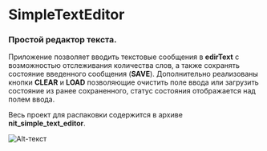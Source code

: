 # SimpleTextEditor

### Простой редактор текста.
Приложение позволяет вводить текстовые сообщения в **edirText** с возможностью отслеживания количества слов, а также сохранять состояние введенного сообщения (**SAVE**). Дополнительно реализованы кнопки **CLEAR** и **LOAD** позволяющие очистить поле ввода или загрузить состояние из ранее сохраненного, статус состояния отображается над полем ввода. 

Весь проект для распаковки содержится в архиве **nit_simple_text_editor**.

![Alt-текст](https://i.ibb.co/K73R7dh/Screenshot-1.png "Скришот приложения")
